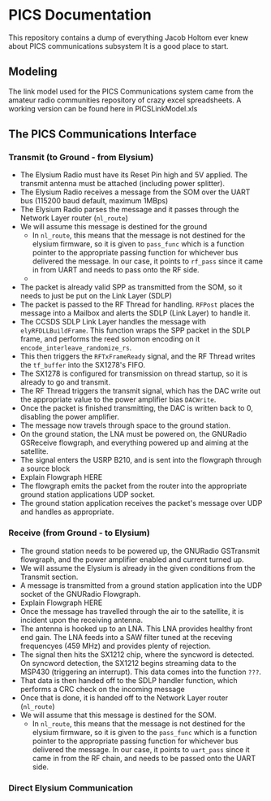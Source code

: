 # PICS Documentation
This repository contains a dump of everything Jacob Holtom ever knew about PICS communications subsystem
It is a good place to start.

## Modeling
The link model used for the PICS Communications system came from the amateur radio communities repository of crazy excel spreadsheets.  A working version can be found here in PICSLinkModel.xls

## The PICS Communications Interface

### Transmit (to Ground - from Elysium)
- The Elysium Radio must have its Reset Pin high and 5V applied.  The transmit antenna must be attached (including power splitter).
- The Elysium Radio receives a message from the SOM over the UART bus (115200 baud default, maximum 1MBps)
- The Elysium Radio parses the message and it passes through the Network Layer router (`nl_route`)
- We will assume this message is destined for the ground
    - In `nl_route`, this means that the message is not destined for the elysium firmware, so it is given to `pass_func` which is a function pointer to the appropriate passing function for whichever bus delivered the message.  In our case, it points to `rf_pass` since it came in from UART and needs to pass onto the RF side.
    -
- The packet is already valid SPP as transmitted from the SOM, so it needs to just be put on the Link Layer (SDLP)
- The packet is passed to the RF Thread for handling. `RFPost` places the message into a Mailbox and alerts the SDLP (Link Layer) to handle it.
- The CCSDS SDLP Link Layer handles the message with `elyRFDLLBuildFrame`.  This function wraps the SPP packet in the SDLP frame, and performs the reed solomon encoding on it `encode_interleave_randomize_rs`.
- This then triggers the `RFTxFrameReady` signal, and the RF Thread writes the `tf_buffer` into the SX1278's FIFO.
- The SX1278 is configured for transmission on thread startup, so it is already to go and transmit.
- The RF Thread triggers the transmit signal, which has the DAC write out the appropriate value to the power amplifier bias `DACWrite`.
- Once the packet is finished transmitting, the DAC is written back to 0, disabling the power amplifier.
- The message now travels through space to the ground station.
- On the ground station, the LNA must be powered on, the GNURadio GSReceive flowgraph, and everything powered up and aiming at the satellite.
- The signal enters the USRP B210, and is sent into the flowgraph through a source block
- Explain Flowgraph HERE 
- The flowgraph emits the packet from the router into the appropriate ground station applications UDP socket.
- The ground station application receives the packet's message over UDP and handles as appropriate.

### Receive (from Ground - to Elysium)
- The ground station needs to be powered up, the GNURadio GSTransmit flowgraph, and the power amplifier enabled and current turned up. 
- We will assume the Elysium is already in the given conditions from the Transmit section.
- A message is transmitted from a ground station application into the UDP socket of the GNURadio Flowgraph.
- Explain Flowgraph HERE
- Once the message has travelled through the air to the satellite, it is incident upon the receiving antenna.
- The antenna is hooked up to an LNA.  This LNA provides healthy front end gain.  The LNA feeds into a SAW filter tuned at the receving frequencyes (459 MHz) and provides plenty of rejection.
- The signal then hits the SX1212 chip, where the syncword is detected.  On syncword detection, the SX1212 begins streaming data to the MSP430 (triggering an interrupt).  This data comes into the function `???`.
- That data is then handed off to the SDLP handler function, which performs a CRC check on the incoming message
- Once that is done, it is handed off to the Network Layer router (`nl_route`)
- We will assume that this message is destined for the SOM.
    - In `nl_route`, this means that the message is not destined for the elysium firmware, so it is given to the `pass_func` which is a function pointer to the appropriate passing function for whichever bus delivered the message.  In our case, it points to `uart_pass` since it came in from the RF chain, and needs to be passed onto the UART side.

### Direct Elysium Communication

